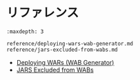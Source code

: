# リファレンス

```{toctree}
:maxdepth: 3

reference/deploying-wars-wab-generator.md
reference/jars-excluded-from-wabs.md
```

* [Deploying WARs (WAB Generator)](./reference/deploying-wars-wab-generator.md)
* [JARS Excluded from WABs](./reference/jars-excluded-from-wabs.md)

